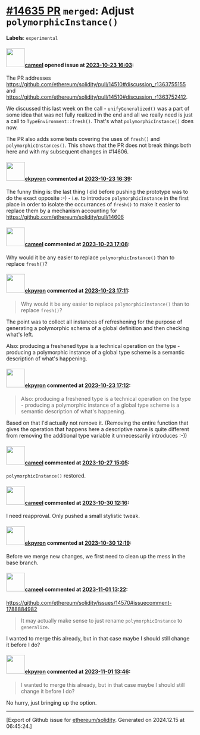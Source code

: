 # [\#14635 PR](https://github.com/ethereum/solidity/pull/14635) `merged`: Adjust `polymorphicInstance()`
**Labels**: `experimental`


#### <img src="https://avatars.githubusercontent.com/u/137030?v=4" width="50">[cameel](https://github.com/cameel) opened issue at [2023-10-23 16:03](https://github.com/ethereum/solidity/pull/14635):

The PR addresses https://github.com/ethereum/solidity/pull/14510#discussion_r1363755155 and https://github.com/ethereum/solidity/pull/14510#discussion_r1363752412.

We discussed this last week on the call - `unifyGeneralized()` was a part of some idea that was not fully realized in the end and all we really need is just a call to `TypeEnvironment::fresh()`. That's what `polymorphicInstance()` does now.

The PR also adds some tests covering the uses of `fresh()` and `polymorphicInstances()`. This shows that the PR does not break things both here and with my subsequent changes in #14606.

#### <img src="https://avatars.githubusercontent.com/u/1347491?v=4" width="50">[ekpyron](https://github.com/ekpyron) commented at [2023-10-23 16:39](https://github.com/ethereum/solidity/pull/14635#issuecomment-1775589952):

The funny thing is: the last thing I did before pushing the prototype was to do the exact opposite :-) - i.e. to introduce ``polymorphicInstance`` in the first place in order to isolate the occurrances of ``fresh()`` to make it easier to replace them by a mechanism accounting for https://github.com/ethereum/solidity/pull/14606

#### <img src="https://avatars.githubusercontent.com/u/137030?v=4" width="50">[cameel](https://github.com/cameel) commented at [2023-10-23 17:08](https://github.com/ethereum/solidity/pull/14635#issuecomment-1775641872):

Why would it be any easier to replace `polymorphicInstance()` than to replace `fresh()`?

#### <img src="https://avatars.githubusercontent.com/u/1347491?v=4" width="50">[ekpyron](https://github.com/ekpyron) commented at [2023-10-23 17:11](https://github.com/ethereum/solidity/pull/14635#issuecomment-1775646863):

> Why would it be any easier to replace `polymorphicInstance()` than to replace `fresh()`?

The point was to collect all instances of refreshening for the purpose of generating a polymorphic schema of a global definition and then checking what's left.

Also: producing a freshened type is a technical operation on the type - producing a polymorphic instance of a global type scheme is a semantic description of what's happening.

#### <img src="https://avatars.githubusercontent.com/u/1347491?v=4" width="50">[ekpyron](https://github.com/ekpyron) commented at [2023-10-23 17:12](https://github.com/ethereum/solidity/pull/14635#issuecomment-1775648108):

> Also: producing a freshened type is a technical operation on the type - producing a polymorphic instance of a global type scheme is a semantic description of what's happening.

Based on that I'd actually not remove it. (Removing the entire function that gives the operation that happens here a descriptive name is quite different from removing the additional type variable it unnecessarily introduces :-))

#### <img src="https://avatars.githubusercontent.com/u/137030?v=4" width="50">[cameel](https://github.com/cameel) commented at [2023-10-27 15:05](https://github.com/ethereum/solidity/pull/14635#issuecomment-1783073178):

`polymorphicInstance()` restored.

#### <img src="https://avatars.githubusercontent.com/u/137030?v=4" width="50">[cameel](https://github.com/cameel) commented at [2023-10-30 12:16](https://github.com/ethereum/solidity/pull/14635#issuecomment-1785062023):

I need reapproval. Only pushed a small stylistic tweak.

#### <img src="https://avatars.githubusercontent.com/u/1347491?v=4" width="50">[ekpyron](https://github.com/ekpyron) commented at [2023-10-30 12:19](https://github.com/ethereum/solidity/pull/14635#issuecomment-1785067102):

Before we merge new changes, we first need to clean up the mess in the base branch.

#### <img src="https://avatars.githubusercontent.com/u/137030?v=4" width="50">[cameel](https://github.com/cameel) commented at [2023-11-01 13:22](https://github.com/ethereum/solidity/pull/14635#issuecomment-1788950033):

https://github.com/ethereum/solidity/issues/14570#issuecomment-1788884982

> It may actually make sense to just rename ``polymorphicInstance`` to ``generalize``.

I wanted to merge this already, but in that case maybe I should still change it before I do?

#### <img src="https://avatars.githubusercontent.com/u/1347491?v=4" width="50">[ekpyron](https://github.com/ekpyron) commented at [2023-11-01 13:46](https://github.com/ethereum/solidity/pull/14635#issuecomment-1788985844):

> I wanted to merge this already, but in that case maybe I should still change it before I do?

No hurry, just bringing up the option.


-------------------------------------------------------------------------------



[Export of Github issue for [ethereum/solidity](https://github.com/ethereum/solidity). Generated on 2024.12.15 at 06:45:24.]

